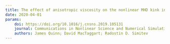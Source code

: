 ```yaml
---
title: The effect of anisotropic viscosity on the nonlinear MHD kink instability
date: 2020-04-01
params:
    doi: https://doi.org/10.1016/j.cnsns.2019.105131
    journal: Communications in Nonlinear Science and Numerical Simulation
    authors: James Quinn; David MacTaggart; Radostin D. Simitev
---
```

